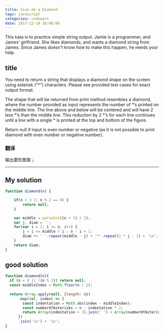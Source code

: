 ```yaml
---
title: Give me a Diamond
tags: javascript
categories: codewars
date: 2017-12-18 16:08:06
---
```

This kata is to practice simple string output. Jamie is a programmer, and James' girlfriend. She likes diamonds, and wants a diamond string from James. Since James doesn't know how to make this happen, he needs your help.
## title
You need to return a string that displays a diamond shape on the screen using asterisk ("*") characters. Please see provided test cases for exact output format.

The shape that will be returned from print method resembles a diamond, where the number provided as input represents the number of *’s printed on the middle line. The line above and below will be centered and will have 2 less *’s than the middle line. This reduction by 2 *’s for each line continues until a line with a single * is printed at the top and bottom of the figure.

Return null if input is even number or negative (as it is not possible to print diamond with even number or negative number).

### 翻译
输出菱形图案；

---
## My solution 

```javascript
function diamond(n) {

    if(n < 3 || n % 2 == 0) {
        return null;
    }

    var middle = parseInt((n + 1) / 2);
    var j, diam = '';
    for(var i = 1; i <= n; i++) {
        j = i <= middle ? i : n - i + 1;
        diam += ' '.repeat(middle - j) + '*'.repeat(2 * j - 1) + '\n';
    }
    return diam;
}
```


## good solution

```javascript
function diamond(n){
  if (n < 0 || !(n % 2)) return null; 
  const middleIndex = Math.floor(n / 2);
  
  return Array.apply(null, {length: n})
      .map((el, index) => {
        const indentation = Math.abs(index - middleIndex);
        const numberOfAsterisks = n - indentation * 2;
        return Array(indentation + 1).join(' ') + Array(numberOfAsterisks + 1).join('*');
      })
      .join('\n') + '\n';
}
```
